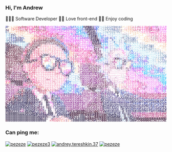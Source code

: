 <h3>Hi, I'm Andrew</h3>
<p><span> 🚴🏼‍♀️ Software Developer</span> <span> 🤹🏻 Love front-end</span><span> 🤌🏼 Enjoy coding</span></p>

<p><img align="center" src="https://github.com/upteran/upteran/blob/main/download_1.gif" alt="pezeze" height="300" width="auto" /></p>
<h3>Can ping me:</h3>
<p align="left">
<a href="https://t.me/pezeze" target="blank"><img align="center" src="https://www.vectorlogo.zone/logos/telegram/telegram-icon.svg" alt="pezeze" height="30" width="30" /></a>
<a href="https://twitter.com/pezeze3" target="blank"><img align="center" src="https://raw.githubusercontent.com/rahuldkjain/github-profile-readme-generator/master/src/images/icons/Social/twitter.svg" alt="pezeze3" height="30" width="40" /></a>
<a href="https://fb.com/andrey.tereshkin.37" target="blank"><img align="center" src="https://raw.githubusercontent.com/rahuldkjain/github-profile-readme-generator/master/src/images/icons/Social/facebook.svg" alt="andrey.tereshkin.37" height="30" width="40" /></a>
<a href="https://instagram.com/pezeze" target="blank"><img align="center" src="https://raw.githubusercontent.com/rahuldkjain/github-profile-readme-generator/master/src/images/icons/Social/instagram.svg" alt="pezeze" height="30" width="40" /></a>
</p>
